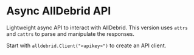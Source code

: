 # Async AllDebrid API

Lightweight async API to interact with AllDebrid.
This version uses `attrs` and `cattrs` to parse and manipulate the responses.

Start with `alldebrid.Client("<apikey>")` to create an API client.